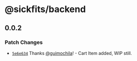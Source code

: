 # @sickfits/backend

## 0.0.2

### Patch Changes

- [`5e6e634`](https://github.com/guimochila/sickfits-v2/commit/5e6e634c5cddda5a1c49e020be1c8851724f1cfa) Thanks [@guimochila](https://github.com/guimochila)! - Cart Item added, WIP still.
